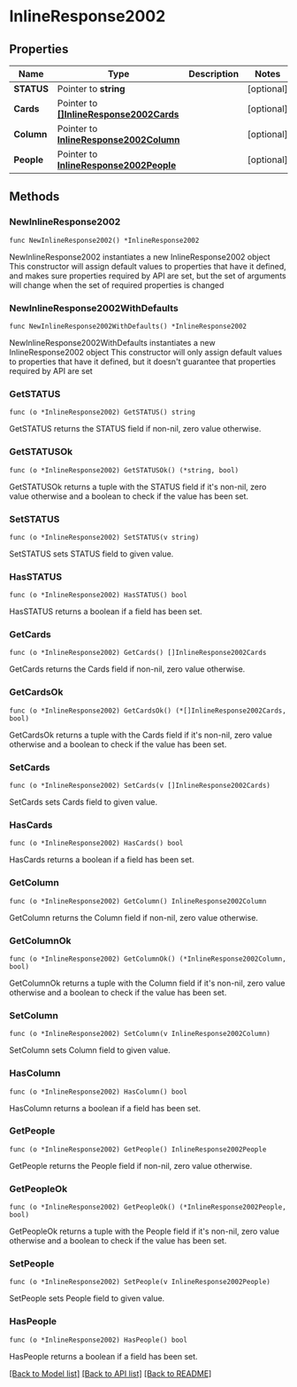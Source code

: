# InlineResponse2002

## Properties

Name | Type | Description | Notes
------------ | ------------- | ------------- | -------------
**STATUS** | Pointer to **string** |  | [optional] 
**Cards** | Pointer to [**[]InlineResponse2002Cards**](InlineResponse2002Cards.md) |  | [optional] 
**Column** | Pointer to [**InlineResponse2002Column**](InlineResponse2002Column.md) |  | [optional] 
**People** | Pointer to [**InlineResponse2002People**](InlineResponse2002People.md) |  | [optional] 

## Methods

### NewInlineResponse2002

`func NewInlineResponse2002() *InlineResponse2002`

NewInlineResponse2002 instantiates a new InlineResponse2002 object
This constructor will assign default values to properties that have it defined,
and makes sure properties required by API are set, but the set of arguments
will change when the set of required properties is changed

### NewInlineResponse2002WithDefaults

`func NewInlineResponse2002WithDefaults() *InlineResponse2002`

NewInlineResponse2002WithDefaults instantiates a new InlineResponse2002 object
This constructor will only assign default values to properties that have it defined,
but it doesn't guarantee that properties required by API are set

### GetSTATUS

`func (o *InlineResponse2002) GetSTATUS() string`

GetSTATUS returns the STATUS field if non-nil, zero value otherwise.

### GetSTATUSOk

`func (o *InlineResponse2002) GetSTATUSOk() (*string, bool)`

GetSTATUSOk returns a tuple with the STATUS field if it's non-nil, zero value otherwise
and a boolean to check if the value has been set.

### SetSTATUS

`func (o *InlineResponse2002) SetSTATUS(v string)`

SetSTATUS sets STATUS field to given value.

### HasSTATUS

`func (o *InlineResponse2002) HasSTATUS() bool`

HasSTATUS returns a boolean if a field has been set.

### GetCards

`func (o *InlineResponse2002) GetCards() []InlineResponse2002Cards`

GetCards returns the Cards field if non-nil, zero value otherwise.

### GetCardsOk

`func (o *InlineResponse2002) GetCardsOk() (*[]InlineResponse2002Cards, bool)`

GetCardsOk returns a tuple with the Cards field if it's non-nil, zero value otherwise
and a boolean to check if the value has been set.

### SetCards

`func (o *InlineResponse2002) SetCards(v []InlineResponse2002Cards)`

SetCards sets Cards field to given value.

### HasCards

`func (o *InlineResponse2002) HasCards() bool`

HasCards returns a boolean if a field has been set.

### GetColumn

`func (o *InlineResponse2002) GetColumn() InlineResponse2002Column`

GetColumn returns the Column field if non-nil, zero value otherwise.

### GetColumnOk

`func (o *InlineResponse2002) GetColumnOk() (*InlineResponse2002Column, bool)`

GetColumnOk returns a tuple with the Column field if it's non-nil, zero value otherwise
and a boolean to check if the value has been set.

### SetColumn

`func (o *InlineResponse2002) SetColumn(v InlineResponse2002Column)`

SetColumn sets Column field to given value.

### HasColumn

`func (o *InlineResponse2002) HasColumn() bool`

HasColumn returns a boolean if a field has been set.

### GetPeople

`func (o *InlineResponse2002) GetPeople() InlineResponse2002People`

GetPeople returns the People field if non-nil, zero value otherwise.

### GetPeopleOk

`func (o *InlineResponse2002) GetPeopleOk() (*InlineResponse2002People, bool)`

GetPeopleOk returns a tuple with the People field if it's non-nil, zero value otherwise
and a boolean to check if the value has been set.

### SetPeople

`func (o *InlineResponse2002) SetPeople(v InlineResponse2002People)`

SetPeople sets People field to given value.

### HasPeople

`func (o *InlineResponse2002) HasPeople() bool`

HasPeople returns a boolean if a field has been set.


[[Back to Model list]](../README.md#documentation-for-models) [[Back to API list]](../README.md#documentation-for-api-endpoints) [[Back to README]](../README.md)


